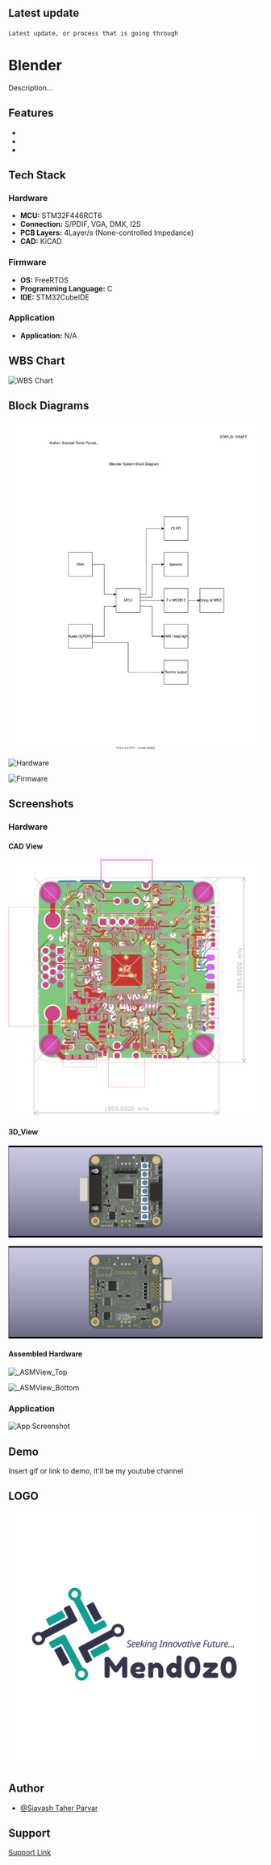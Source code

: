 
## Latest update


``
Latest update, or process that is going through
``


# Blender

Description...


## Features

- 
- 
- 


## Tech Stack

### Hardware

- **MCU:** STM32F446RCT6
- **Connection:** S/PDIF, VGA, DMX, I2S
- **PCB Layers:** 4Layer/s (None-controlled Impedance)
- **CAD:** KiCAD

### Firmware

- **OS:** FreeRTOS
- **Programming Language:** C
- **IDE:** STM32CubeIDE

### Application

- **Application:** N/A


## WBS Chart

![WBS Chart](https://github.com/mend0z0)


## Block Diagrams

![SystemDesign](https://github.com/mend0z0/Blender/blob/main/Document/Block%20Diagrams/_FBD_SYS_Blender_v1.0.svg)

![Hardware](https://github.com/mend0z0)

![Firmware](https://github.com/mend0z0)


## Screenshots

### Hardware

#### CAD View

![_CADView](https://github.com/mend0z0/Blender/blob/main/Document/Media%20Content/Hardware%20Pictures/CAD%20View/_CADView_Blender_v1.0.svg)

#### 3D_View

![_3DView_Top](https://github.com/mend0z0/Blender/blob/main/Document/Media%20Content/Hardware%20Pictures/3D%20View/_3DView_Top_Blender_v1.0.png)

![_3DView_Bottom](https://github.com/mend0z0/Blender/blob/main/Document/Media%20Content/Hardware%20Pictures/3D%20View/_3DView_Bottom_Blender_v1.0.png)
 
#### Assembled Hardware

![_ASMView_Top](https://github.com/mend0z0)

![_ASMView_Bottom](https://github.com/mend0z0)

### Application
![App Screenshot](https://github.com/mend0z0)


## Demo

Insert gif or link to demo, it'll be my youtube channel

## LOGO

![Logo](https://github.com/mend0z0/Blender/blob/main/LOGO.png)


## Author

- [@Siavash Taher Parvar](https://www.linkedin.com/in/mend0z0)


## Support

[Support Link](https://github.com/sponsors/mend0z0)

